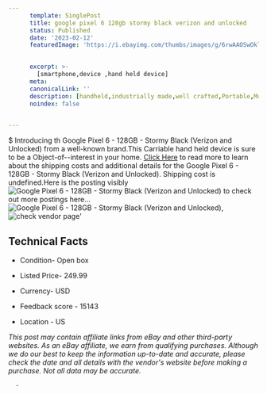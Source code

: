 ```yaml
---
      template: SinglePost
      title: google pixel 6 128gb stormy black verizon and unlocked 
      status: Published
      date: '2023-02-12'
      featuredImage: 'https://i.ebayimg.com/thumbs/images/g/6rwAAOSwOklioN6s/s-l225.jpg'
       

      excerpt: >-
        [smartphone,device ,hand held device]
      meta:
      canonicalLink: ''
      description: [handheld,industrially made,well crafted,Portable,Mobile,Compact,Convenient,Lightweight,Maneuverable,Man-portable,Miniature,Carriable,Hand-held,Light,Holdable,Transportable,Mobile device,Pocket-sized,On-the-go,Wireless,Cordless,Compact size,Convenient size, smartphone,device ,hand held device]
      noindex: false
      

---
```

$
      Introducing th Google Pixel 6 - 128GB - Stormy Black (Verizon and Unlocked) from a well-known brand.This Carriable hand held device is sure to be a Object-of--interest in your home. [Click Here](https://www.ebay.com/itm/325322716276?hash=item4bbebeb474%3Ag%3A6rwAAOSwOklioN6s&amdata=enc%3AAQAHAAAA4L9zCbt4MCViUvXT5oHKezg72z8SOQHQQhTjlrrEgLn6NUynDsqSzv57S9gCvitf8vSSE8MCTaJ8MmR9yyFi8Ebi0vK17GbqbZndKMT90EC3J30M6eKxmSLTj8v8LOBd26dTsEOVxfNTrv6Jh5DX%2BocE%2BVYihZCLIcoiWFLBEo23n%2FbkS%2FV0qTl4ulSlIcvYyvo9qwi%2BTzK5xpxS69F4I9YhP6D2duOwm4EVyiI76%2BDRgTZ1rqI6bgTM7h45pHwwg4BwBryyu6yQEoguv3qZVYMXYwBIMTqcHX3cF0Bx3Vi2&mkevt=1&mkcid=1&mkrid=711-53200-19255-0&campid=%253CePNCampaignId%253E&customid=%253CreferenceId%253E&toolid=10049) to read more to learn about the shipping costs and additional details for the Google Pixel 6 - 128GB - Stormy Black (Verizon and Unlocked). Shipping cost is undefined.Here is the posting visibly ![Google Pixel 6 - 128GB - Stormy Black (Verizon and Unlocked)](https://i.ebayimg.com/thumbs/images/g/6rwAAOSwOklioN6s/s-l225.jpg) to check out more postings here... ![Google Pixel 6 - 128GB - Stormy Black (Verizon and Unlocked)](https://i.ebayimg.com/images/g/6rwAAOSwOklioN6s/s-l1600.jpg), ![check vendor page]()'

      

 ## Technical Facts 



     
      

 - Condition- Open box 


      

 - Listed Price- 249.99 


      

 - Currency- USD 


      

 - Feedback score - 15143 


      

 - Location - US 


      
      

 *_This post may contain affiliate links from eBay and other third-party websites. As an eBay affiliate, we earn from qualifying purchases. Although we do our best to keep the information up-to-date and accurate, please check the date and all details with the vendor's website before making a purchase. Not all data may be accurate._*




      -
